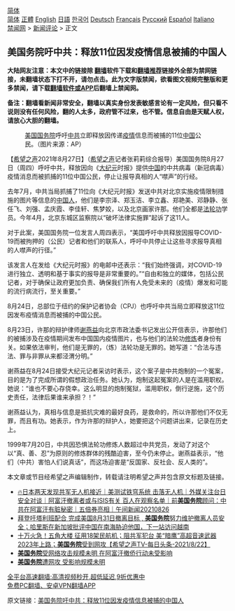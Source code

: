  <!-- 面包屑导航 --> <div class="breadcrumb"><!-- GTranslate: https://gtranslate.io/ -->  <div class="switcher notranslate">  <div class="selected">  <a href="#" onclick="return false;"> 简体</a>  </div>  <div class="option">  <a href="https://www.bannedbook.org" onclick="doGTranslate('zh-CN|zh-CN');jQuery('div.switcher div.selected a').html(jQuery(this).html());return false;" title="简体中文" class="nturl selected"> 简体</a>  <a href="https://www.bannedbook.org/zh-tw/" onclick="doGTranslate('zh-CN|zh-TW');jQuery('div.switcher div.selected a').html(jQuery(this).html());return false;" title="繁體中文" class="nturl"> 正體</a>  <a href="https://www.bannedbook.org/en/" onclick="doGTranslate('zh-CN|en');jQuery('div.switcher div.selected a').html(jQuery(this).html());return false;" title="English" class="nturl"> English</a>  <a href="https://www.bannedbook.org/ja/" onclick="doGTranslate('zh-CN|ja');jQuery('div.switcher div.selected a').html(jQuery(this).html());return false;" title="日本語" class="nturl"> 日語</a>  <a href="https://www.bannedbook.org/ko/" onclick="doGTranslate('zh-CN|ko');jQuery('div.switcher div.selected a').html(jQuery(this).html());return false;" title="한국어" class="nturl"> 한국어</a>  <a href="https://www.bannedbook.org/de/" onclick="doGTranslate('zh-CN|de');jQuery('div.switcher div.selected a').html(jQuery(this).html());return false;" title="Deutsch" class="nturl"> Deutsch</a>  <a href="https://www.bannedbook.org/fr/" onclick="doGTranslate('zh-CN|fr');jQuery('div.switcher div.selected a').html(jQuery(this).html());return false;" title="Français" class="nturl"> Français</a>  <a href="https://www.bannedbook.org/ru/" onclick="doGTranslate('zh-CN|ru');jQuery('div.switcher div.selected a').html(jQuery(this).html());return false;" title="Русский" class="nturl"> Русский</a>  <a href="https://www.bannedbook.org/es/" onclick="doGTranslate('zh-CN|es');jQuery('div.switcher div.selected a').html(jQuery(this).html());return false;" title="Español" class="nturl"> Español</a>  <a href="https://www.bannedbook.org/it/" onclick="doGTranslate('zh-CN|it');jQuery('div.switcher div.selected a').html(jQuery(this).html());return false;" title="Italiano" class="nturl"> Italiano</a>  </div>  </div>      <div class='breadcrumb-sub'><!-- Breadcrumb NavXT 6.3.0 --> <a href="https://www.bannedbook.org/" class="home">禁闻网</a> &gt; <a href="https://www.bannedbook.org/bnews/comments/" class="category">新闻评论</a> &gt; 正文</div></div><h2>美国务院吁中共：释放11位因发疫情信息被捕的中国人</h2> <p class="notice"><b>大陆网友注意：本文中的链接除 <a href="https://github.com/bannedbook/fanqiang" >翻墙</a>软件下载和<a href="https://github.com/killgcd/justmysocks/blob/master/README.md">翻墙推荐</a>链接外全部为禁网链接，未翻墙状态下打不开，请勿点击。此为文字版禁闻，欲看图文视频完整版和更多禁闻，请下载<a href="https://github.com/bannedbook/fanqiang">翻墙软件或APP</a>后翻墙上禁闻网。</p><p>备注：翻墙看新闻非常安全，翻墙以真实身份发表敏感言论有一定风险，但只看不说则没有任何风险，翻的人太多，政府管不过来，也不管。信息自由是天赋人权，请放心大胆的翻墙。</b></p>  <div class="entry"> <figure> <p><figcaption><a href="https://www.bannedbook.org/bnews/tag/%e7%be%8e%e5%9b%bd/" class="st_tag internal_tag" rel="tag" title="标签 美国 下的日志">美国</a><a href="https://www.bannedbook.org/bnews/tag/%e5%9b%bd%e5%8a%a1%e9%99%a2/" class="st_tag internal_tag" rel="tag" title="标签 国务院 下的日志">国务院</a>呼吁<a href="https://www.bannedbook.org/bnews/tag/%e4%b8%ad%e5%85%b1/" class="st_tag internal_tag" rel="tag" title="标签 中共 下的日志">中共</a>立即释放因传递<a href="https://www.bannedbook.org/bnews/tag/%E7%96%AB%E6%83%85/" class="st_tag internal_tag" rel="tag" title="标签 疫情 下的日志">疫情</a>信息而被捕的11位<a href="https://www.bannedbook.org/bnews/tag/%E4%B8%AD%E5%9B%BD/" class="st_tag internal_tag" rel="tag" title="标签 中国 下的日志">中国</a>公民。（图片来源：AP）</figcaption></figure> <p>【<span class='wp_keywordlink_affiliate'><a href="https://www.soundofhope.org" title="希望之声" target="_blank">希望之声</a></span>2021年8月27日】（<a href="https://www.bannedbook.org/bnews/tag/%e5%b8%8c%e6%9c%9b%e4%b9%8b%e5%a3%b0/" class="st_tag internal_tag" rel="tag" title="标签 希望之声 下的日志">希望之声</a>记者张莉莉综合报导）美国国务院8月27日（周四）呼吁中共，释放因向《<span class='wp_keywordlink_affiliate'><a href="http://www.epochtimes.com/" title="大纪元" target="_blank">大纪元</a></span>时报》提供<span class='wp_keywordlink_affiliate'><a href="https://www.bannedbook.org/" title="中国" target="_blank">中国</a></span>的中共病毒（新冠病毒）疫情消息而被抓捕的11位中国公民，停止让报导真相的人“噤声”的行经。</p> <p>去年7月，中共当局抓捕了11位向《大纪元时报》发送中共对北京实施疫情限制措施的图片等信息的<a href="https://www.bannedbook.org/bnews/tag/%e4%b8%ad%e5%9b%bd%e4%ba%ba/" class="st_tag internal_tag" rel="tag" title="标签 中国人 下的日志">中国人</a>，他们是李宗泽、郑玉洁、李立鑫、郑艳美、邓静静、张任飞、刘强、孟庆霞、李佳轩、焦梦姣，以及北京画家许那。他们全都是<a href="https://www.bannedbook.org/bnews/tag/%e6%b3%95%e8%bd%ae%e5%8a%9f/" class="st_tag internal_tag" rel="tag" title="标签 法轮功 下的日志">法轮功</a>学员。今年4月，北京东城区监察院以“破坏法律实施罪”起诉了这11人。</p> <p>对于此案，美国国务院一位发言人周四表示，“美国呼吁中共释放因报导COVID-19而被拘押的（公民）记者和他们的联系人，呼吁中共停止让这些寻求报导真相的人噤声的行径。”</p>  <p>该发言人在发给《大纪元时报》的电邮中还表示：“我们始终强调，对COVID-19进行独立、透明和基于事实的报导是非常重要的。”“自由和独立的媒体，包括公民记者，对于确保让政府更加负责、确保我们所有人免受未来的（疫情）爆发和可能的流行病流行，至关重要。”</p> <p>8月24日，总部位于纽约的保护记者协会（CPJ）也呼吁中共当局立即释放这11位因发布疫情消息而被捕的中国公民。</p> <p>8月23日，许那的辩护律师<span class='wp_keywordlink'><a href="https://www.bannedbook.org/forum16/topic4811.html" title="谢燕益律师简介" target="_blank">谢燕益</a></span>向北京市政法委书记发出公开信表示，许那他们的被捕涉及在疫情期间发布中国国内疫情图片，也与他们的法轮功<span class='wp_keywordlink'><a href="https://www.qi-gong.me/" title="气功修炼网" target="_blank">修炼</a></span>者身份有关。如果依法审判，他们是无罪的，（炼）法轮功是无罪的。她写道：“合法与违法、罪与非罪从来都泾渭分明。”</p>  <p>谢燕益在8月24日接受大纪元记者采访时表示，这个案子是中共炮制的一个冤案，目的是为了完成所谓的假想政治任务。她认为，炮制这起冤案的人是在滥用职权。她说：“谁也不要心存侥幸。这么明显的炮制冤狱，滥用职权，倒行逆施，这个历史责任，法律后果谁来承担？！”</p> <p>谢燕益认为，真相与信息是抵抗灾难的最好良药，是救命的，所以许那他们不仅无罪，而且有功。她表示，作为许那的辩护人，她要把这个问题讲出来，记录在历史上。</p> <p>1999年7月20日，中共因恐惧法轮功修炼人数超过中共党员，发动了对这个以“真、善、忍”为原则的修炼群体的残酷迫害，至今仍未停止。谢燕益表示，“他们（中共）害怕人们说真话”，而这场迫害是“反国家、反社会、反人类的”。</p>  <p>本文章或节目经希望之声编辑制作，转载请注明希望之声并包含原文标题及链接。 </p> <ul class='op-related-articles' title='相关阅读'> <li><a href='https://www.bannedbook.org/bnews/taiwannews/20210826/1613654.html' target='_blank'>🔥日本两天发现共军无人机接近｜美测试铁穹系统 击落无人机｜外媒关注台日安全对谈｜阿富汗撤离者或与ISIS有关 百人在观察名单｜前<b>美国务院</b>顾问：中共在阿富汗有脏秘密｜五倍券亮相｜午间新闻20210826</a></li> <li><a href='https://www.bannedbook.org/bnews/worldnews/usa/20210825/1612671.html' target='_blank'>拜登吁塔利班配合 完成美国8月31日撤离目标 , <b>美国务院</b>努力维护撤离人员安全；哈里斯在新加坡批评中国在南海胁迫他国，下一站访问越南</a></li> <li><a href='https://www.bannedbook.org/bnews/comments/20210823/1611370.html' target='_blank'>十万火急！五角大楼 征用18架民航机；阻共军犯台 美“暗鹰”高超音速武器2023年上路；<b>美国务院</b>受到网攻【希望之声TV-每日头条-2021/8/22】</a></li> <li><a href='https://www.bannedbook.org/bnews/headline/20210822/1611195.html' target='_blank'><b>美国务院</b>受网络攻击规模未明 在阿富汗撤侨行动未受影响</a></li> <li><a href='https://www.bannedbook.org/bnews/cnnews/20210822/1611067.html' target='_blank'><b>美国务院</b>遭网攻 受影响规模未明</a></li> </ul> <p class="texttj"> <a href="https://github.com/bannedbook/fanqiang/wiki/V2ray%E6%9C%BA%E5%9C%BA" target="_blank">全平台高速翻墙:高清视频秒开,超低延迟,9折优惠中</a><br/> <a href="https://github.com/bannedbook/fanqiang/wiki/%E7%A6%81%E9%97%BB%E7%BD%91%E5%AE%89%E5%8D%93%E7%BF%BB%E5%A2%99%E6%96%B0%E9%97%BBAPP" target="_blank">免费PC翻墙、安卓VPN翻墙APP</a></p><p>原文链接：<a class="src_link"  href="https://www.soundofhope.org/post/539600" target="_blank">美国务院吁中共：释放11位因发疫情信息被捕的中国人</a></p> <a name='sharetosocial'></a>  <div style="margin-bottom:5px;padding-bottom:5px;clear:both"> <div id="archive-pix-1" class="banner-ads"> <!-- AuctionX Display platform tag START --> <div id="26318x728x90x621x_ADSLOT2" clicktrack="%%CLICK_URL_ESC%%"></div> <!-- AuctionX Display platform tag END --> </div> <div id="archive-pix-2" class="banner-ads"> <!-- AuctionX Display platform tag START --> <div id="26315x300x250x621x_ADSLOT2" clicktrack="%%CLICK_URL_ESC%%"></div> <!-- AuctionX Display platform tag END --> </div> </div>  <div id="archive-pix-1" class="banner-ads"> <!-- AuctionX Display platform tag START --> <div id="26318x728x90x621x_ADSLOT3" clicktrack="%%CLICK_URL_ESC%%"></div> <!-- AuctionX Display platform tag END --> </div> </div><!--END ENTRY--> 